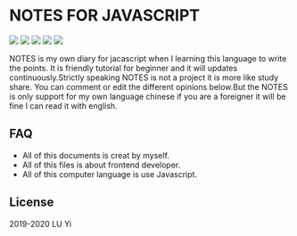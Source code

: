 # NOTES FOR JAVASCRIPT

![](<https://img.shields.io/badge/Version-1.0-orange.svg>)
![](<https://img.shields.io/badge/Level-Bronz-red.svg>)
![](<https://img.shields.io/badge/Master-eivmosn-blue.svg>)
![](<https://img.shields.io/badge/Code-JavaScript-green.svg>)
![](https://img.shields.io/badge/Update-continuously-blueviolet.svg)

NOTES is my own diary for jacascript when I learning this language to write the points. It is friendly tutorial for beginner and it will updates continuously.Strictly speaking NOTES is not a project it is more like study share. You can comment or edit the different opinions below.But the NOTES is only support for my own language chinese if you are a foreigner it will be fine I can read it with english.

## FAQ

- All of this documents is creat by myself.
- All of this files is about frontend developer.
- All of this computer language is use Javascript.


## License

2019-2020 LU Yi

